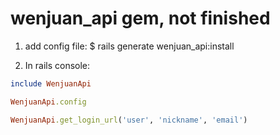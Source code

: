 # wenjuan_api gem, not finished
1. add config file:
$ rails generate wenjuan_api:install

2. In rails console:

```ruby
include WenjuanApi

WenjuanApi.config

WenjuanApi.get_login_url('user', 'nickname', 'email')

```